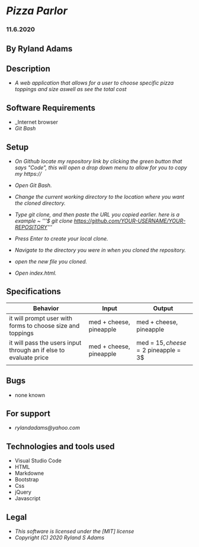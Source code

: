 # _Pizza Parlor_
### 11.6.2020
## By Ryland Adams 
## Description 
* _A web application that allows for a user to choose specific pizza toppings and size aswell as see the total cost_

## Software Requirements
* _Internet browser
* _Git Bash_

## Setup 
* _On Github locate my repository link by clicking the green button that says "Code", this will open a drop down menu to allow for you to copy my https://_

* _Open Git Bash._ 

* _Change the current working directory to the location where you want the cloned directory._

* _Type git clone, and then paste the URL you copied earlier. here is a example ~ '''$ git clone https://github.com/YOUR-USERNAME/YOUR-REPOSITORY'''_

* _Press Enter to create your local clone._

* _Navigate to the directory you were in when you cloned the repository._

* _open the new file you cloned._

* _Open index.html._

## Specifications

| Behavior | Input | Output |
|-------------------------------------------------|--------|--------|
| it will prompt user with forms to choose size and toppings | med + cheese, pineapple | med + cheese, pineapple |
| it will pass the users input through an if else to evaluate price | med + cheese, pineapple | med = 15$, cheese = 2$ pineapple = 3$ |
|  |  |  |



## Bugs
* none known

## For support
* _rylandadams@yahoo.com_


## Technologies and tools used

- Visual Studio Code
- HTML
- Markdowne
- Bootstrap
- Css
- jQuery
- Javascript

## Legal 
* _This software is licensed under the [MIT] license_
* _Copyright (C) 2020 Ryland S Adams_